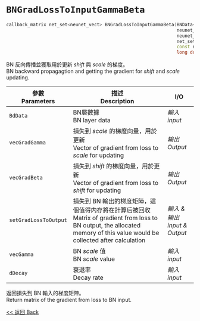 # `BNGradLossToInputGammaBeta`

```c++
callback_matrix net_set<neunet_vect> BNGradLossToInputGammaBeta(BNData<matrix_elem_t> &BdData,
                                                                neunet_vect           &vecGradGamma,
                                                                neunet_vect           &vecGradBeta,
                                                                net_set<neunet_vect>  &setGradLossToOutput,
                                                                const neunet_vect     &vecGamma,
                                                                long double           dDecay = .9l);
```

BN 反向傳播並獲取用於更新 $shift$ 與 $scale$ 的梯度。\
BN backward propagagtion and getting the gradient for $shift$ and $scale$ updating.

參數<br>Parameters|描述<br>Description|I/O
-|-|-
`BdData`|BN層數據<br>BN layer data|*輸入<br>input*
`vecGradGamma`|損失到 $scale$ 的梯度向量，用於更新<br>Vector of gradient from loss to $scale$ for updating|*输出<br>Output*
`vecGradBeta`|損失到 $shift$ 的梯度向量，用於更新<br>Vector of gradient from loss to $shift$ for updating|*输出<br>Output*
`setGradLossToOutput`|損失到 BN 輸出的梯度矩陣，這個值得内存將在計算后被回收<br>Matrix of gradient from loss to BN output, the allocated memory of this value would be collected after calculation|*輸入 & 输出<br>input & Output*
`vecGamma`|BN $scale$ 值<br>BN $scale$ value|*輸入<br>input*
`dDecay`|衰退率<br>Decay rate|*輸入<br>input*

返回損失到 BN 輸入的梯度矩陣。\
Return matrix of the gradient from loss to BN input.

[<< 返回 Back](cover.md)
